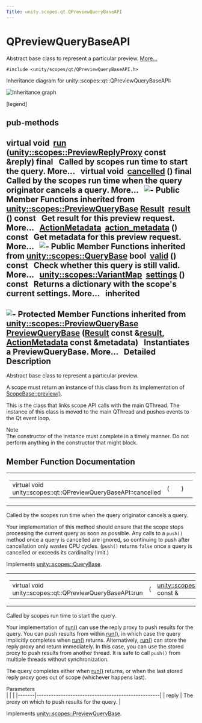 ```yaml
---
Title: unity.scopes.qt.QPreviewQueryBaseAPI
---
```

        
QPreviewQueryBaseAPI
====================

Abstract base class to represent a particular preview. [More...](#details)

`#include <unity/scopes/qt/QPreviewQueryBaseAPI.h>`

Inheritance diagram for unity::scopes::qt::QPreviewQueryBaseAPI:

![Inheritance graph](https://developer.ubuntu.com/static/devportal_uploaded/0e5dd160-8a8d-4147-8c3c-f088bfc5e978-api/scopes/cpp/sdk-15.04.4/unity.scopes.qt.QPreviewQueryBaseAPI/classunity_1_1scopes_1_1qt_1_1_q_preview_query_base_a_p_i__inherit__graph.png)

<span class="legend">\[legend\]</span>

pub-methods
------------------------------------------------------

virtual void 
<a href="#ab9aea9df41977a7d999967e525b3b3cf">run</a> (<a href="../unity.scopes.md#a7b46ef0e880da4c75314fe60bdd55754">unity::scopes::PreviewReplyProxy</a> const &reply) final
 
Called by scopes run time to start the query. More...
 
virtual void 
<a href="#ac68c5e63e55f818a31a358c8f87ccdeb">cancelled</a> () final
 
Called by the scopes run time when the query originator cancels a query. More...
 
![-](https://developer.ubuntu.com/static/devportal_uploaded/b33e8eff-636a-4a1e-ba0b-9b08bbee5724-api/scopes/cpp/sdk-15.04.4/unity.scopes.qt.QPreviewQueryBaseAPI/closed.png) Public Member Functions inherited from <a href="unity.scopes.PreviewQueryBase.md">unity::scopes::PreviewQueryBase</a>
<a href="unity.scopes.Result.md">Result</a> 
<a href="../unity.scopes.PreviewQueryBase.md#af6887f9d12ffb69c94b2ddab8c1f99ba">result</a> () const
 
Get result for this preview request. More...
 
<a href="unity.scopes.ActionMetadata.md">ActionMetadata</a> 
<a href="../unity.scopes.PreviewQueryBase.md#a40f82d521b7c31a3b29f4c1143242d62">action_metadata</a> () const
 
Get metadata for this preview request. More...
 
![-](https://developer.ubuntu.com/static/devportal_uploaded/4f910fb8-f06c-4545-aa34-79cfc331adff-api/scopes/cpp/sdk-15.04.4/unity.scopes.qt.QPreviewQueryBaseAPI/closed.png) Public Member Functions inherited from <a href="unity.scopes.QueryBase.md">unity::scopes::QueryBase</a>
bool 
<a href="../unity.scopes.QueryBase.md#a095e61eabe2042eeea5c4df1a444d7d4">valid</a> () const
 
Check whether this query is still valid. More...
 
<a href="../unity.scopes.md#ad5d8ccfa11a327fca6f3e4cee11f4c10">unity::scopes::VariantMap</a> 
<a href="../unity.scopes.QueryBase.md#ab6a25ba587387a7f490b8b5a081e9ed6">settings</a> () const
 
Returns a dictionary with the scope's current settings. More...
 
inherited
---------------------------------------------------------

![-](https://developer.ubuntu.com/static/devportal_uploaded/f350b8e3-7bc4-48a5-82fe-01fe90d3473b-api/scopes/cpp/sdk-15.04.4/unity.scopes.qt.QPreviewQueryBaseAPI/closed.png) Protected Member Functions inherited from <a href="unity.scopes.PreviewQueryBase.md">unity::scopes::PreviewQueryBase</a>
 
<a href="../unity.scopes.PreviewQueryBase.md#acb87c2d6c81760696d75e9f0a378d6e7">PreviewQueryBase</a> (<a href="unity.scopes.Result.md">Result</a> const &<a href="../unity.scopes.PreviewQueryBase.md#af6887f9d12ffb69c94b2ddab8c1f99ba">result</a>, <a href="unity.scopes.ActionMetadata.md">ActionMetadata</a> const &metadata)
 
Instantiates a PreviewQueryBase. More...
 
<span id="details"></span>
Detailed Description
--------------------

Abstract base class to represent a particular preview.

A scope must return an instance of this class from its implementation of <a href="../unity.scopes.ScopeBase.md#a154b9b4cfc0f40572cfec60dd819396f" title="Invoked when a scope is requested to create a preview for a particular result. ">ScopeBase::preview()</a>.

This is the class that links scope API calls with the main QThread. The instance of this class is moved to the main QThread and pushes events to the Qt event loop.

Note  
The constructor of the instance must complete in a timely manner. Do not perform anything in the constructor that might block.

Member Function Documentation
-----------------------------

<span id="ac68c5e63e55f818a31a358c8f87ccdeb" class="anchor"></span>
<table>
<colgroup>
<col width="50%" />
<col width="50%" />
</colgroup>
<tbody>
<tr class="odd">
<td><table>
<tbody>
<tr class="odd">
<td>virtual void unity::scopes::qt::QPreviewQueryBaseAPI::cancelled</td>
<td>(</td>
<td></td>
<td>)</td>
<td></td>
</tr>
</tbody>
</table></td>
<td><span class="mlabels"><span class="mlabel">final</span><span class="mlabel">virtual</span></span></td>
</tr>
</tbody>
</table>

Called by the scopes run time when the query originator cancels a query.

Your implementation of this method should ensure that the scope stops processing the current query as soon as possible. Any calls to a `push()` method once a query is cancelled are ignored, so continuing to push after cancellation only wastes CPU cycles. (`push()` returns `false` once a query is cancelled or exceeds its cardinality limit.)

Implements <a href="../unity.scopes.QueryBase.md#a596b19dbfd6efe96b834be75a9b64c68">unity::scopes::QueryBase</a>.

<span id="ab9aea9df41977a7d999967e525b3b3cf" class="anchor"></span>
<table>
<colgroup>
<col width="50%" />
<col width="50%" />
</colgroup>
<tbody>
<tr class="odd">
<td><table>
<tbody>
<tr class="odd">
<td>virtual void unity::scopes::qt::QPreviewQueryBaseAPI::run</td>
<td>(</td>
<td><a href="../unity.scopes.md#a7b46ef0e880da4c75314fe60bdd55754">unity::scopes::PreviewReplyProxy</a> const &amp; </td>
<td><em>reply</em></td>
<td>)</td>
<td></td>
</tr>
</tbody>
</table></td>
<td><span class="mlabels"><span class="mlabel">final</span><span class="mlabel">virtual</span></span></td>
</tr>
</tbody>
</table>

Called by scopes run time to start the query.

Your implementation of <a href="#ab9aea9df41977a7d999967e525b3b3cf" title="Called by scopes run time to start the query. ">run()</a> can use the reply proxy to push results for the query. You can push results from within <a href="#ab9aea9df41977a7d999967e525b3b3cf" title="Called by scopes run time to start the query. ">run()</a>, in which case the query implicitly completes when <a href="#ab9aea9df41977a7d999967e525b3b3cf" title="Called by scopes run time to start the query. ">run()</a> returns. Alternatively, <a href="#ab9aea9df41977a7d999967e525b3b3cf" title="Called by scopes run time to start the query. ">run()</a> can store the reply proxy and return immediately. In this case, you can use the stored proxy to push results from another thread. It is safe to call `push()` from multiple threads without synchronization.

The query completes either when <a href="#ab9aea9df41977a7d999967e525b3b3cf" title="Called by scopes run time to start the query. ">run()</a> returns, or when the last stored reply proxy goes out of scope (whichever happens last).

Parameters  
|       |                                                   |
|-------|---------------------------------------------------|
| reply | The proxy on which to push results for the query. |

Implements <a href="../unity.scopes.PreviewQueryBase.md#a81b89daf29cd1ada55286f2a3a871347">unity::scopes::PreviewQueryBase</a>.

